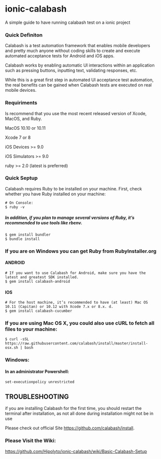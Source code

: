 # ionic-calabash
A simple guide to have running calabash test on a ionic project

### Quick Definiton
Calabash is a test automation framework that enables mobile developers and pretty much anyone without coding skills to create and execute automated acceptance tests for Android and iOS apps.

Calabash works by enabling automatic UI interactions within an application such as pressing buttons, inputting text, validating responses, etc. 

While this is a great first step in automated UI acceptance test automation, the real benefits can be gained when Calabash tests are executed on real mobile devices.



### Requiriments

Is recommend that you use the most recent released version of Xcode, MacOS, and Ruby.

MacOS 10.10 or 10.11

Xcode 7 or 8

iOS Devices >= 9.0

iOS Simulators >= 9.0

ruby >= 2.0 (latest is preferred)

### Quick Septup

Calabash requires Ruby to be installed on your machine. First, check whether you have Ruby installed on your machine:

```
# On Console:
$ ruby -v
```
##### In addition, if you plan to manage several versions of Ruby, it’s recommended to use tools like rbenv.

```
$ gem install bundler
$ bundle install
```

###  If you are on Windows you can get Ruby from RubyInstaller.org

#### ANDROID

```
# If you want to use Calabash for Android, make sure you have the latest and greatest SDK installed.
$ gem install calabash-android
```

#### IOS

```
# For the host machine, it’s recommended to have (at least) Mac OS 10.11 (Capitan) or 10.12 with Xcode 7.x or 8.x. d.
$ gem install calabash-cucumber
```

### If you are using Mac OS X, you could also use cURL to fetch all files to your machine:
```
$ curl -sSL https://raw.githubusercontent.com/calabash/install/master/install-osx.sh | bash
```

### Windows:
#### In an administrator Powershell:

```
set-executionpolicy unrestricted
```

## TROUBLESHOOTING

if you are installing Calabash for the first time, you should restart the terminal after installation, as not all done during installation might not be in use

Please check out official Site https://github.com/calabash/install.

### Please Visit the Wiki:

https://github.com/Hipolyto/ionic-calabash/wiki/Basic-Calabash-Setup
